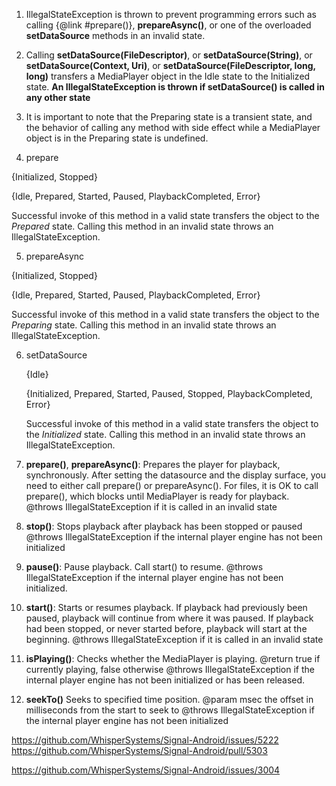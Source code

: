 1. IllegalStateException is
thrown to prevent programming errors such as calling {@link #prepare()},
__prepareAsync()__, or one of the overloaded __setDataSource__
methods in an invalid state. 

2. Calling
__setDataSource(FileDescriptor)__, or
__setDataSource(String)__, or
__setDataSource(Context, Uri)__, or
__setDataSource(FileDescriptor, long, long)__ transfers a
MediaPlayer object in the Idle state to the
Initialized state.
__An IllegalStateException is thrown if setDataSource() is called in any other state__

3. It is important to note that the Preparing state is a transient state, and the behavior
of calling any method with side effect while a MediaPlayer object is in the Preparing state is undefined.

4. <tr><td>prepare </p></td>
<td>{Initialized, Stopped} </p></td>
<td>{Idle, Prepared, Started, Paused, PlaybackCompleted, Error} </p></td>
<td>Successful invoke of this method in a valid state transfers the
object to the <em>Prepared</em> state. Calling this method in an
invalid state throws an IllegalStateException.</p></td></tr>

5. <tr><td>prepareAsync </p></td>
<td>{Initialized, Stopped} </p></td>
<td>{Idle, Prepared, Started, Paused, PlaybackCompleted, Error} </p></td>
<td>Successful invoke of this method in a valid state transfers the
object to the <em>Preparing</em> state. Calling this method in an
invalid state throws an IllegalStateException.</p></td></tr>

6. <tr><td>setDataSource </p></td>
    <td>{Idle} </p></td>
    <td>{Initialized, Prepared, Started, Paused, Stopped, PlaybackCompleted,
         Error} </p></td>
    <td>Successful invoke of this method in a valid state transfers the
        object to the <em>Initialized</em> state. Calling this method in an
        invalid state throws an IllegalStateException.</p></td></tr>

7. __prepare()__, __prepareAsync()__:
Prepares the player for playback, synchronously.
After setting the datasource and the display surface, you need to either
call prepare() or prepareAsync(). For files, it is OK to call prepare(),
which blocks until MediaPlayer is ready for playback.
@throws IllegalStateException if it is called in an invalid state

8. __stop()__:
Stops playback after playback has been stopped or paused
@throws IllegalStateException if the internal player engine has not been
initialized

9. __pause()__:
Pause playback. Call start() to resume.
@throws IllegalStateException if the internal player engine has not been
initialized.

10. __start()__:
Starts or resumes playback. If playback had previously been paused,
playback will continue from where it was paused. If playback had
been stopped, or never started before, playback will start at the
beginning.
@throws IllegalStateException if it is called in an invalid state

11. __isPlaying()__: 
Checks whether the MediaPlayer is playing.
@return true if currently playing, false otherwise
@throws IllegalStateException if the internal player engine has not been
initialized or has been released.

12. __seekTo()__
Seeks to specified time position.
@param msec the offset in milliseconds from the start to seek to
@throws IllegalStateException if the internal player engine has not been
initialized

https://github.com/WhisperSystems/Signal-Android/issues/5222
https://github.com/WhisperSystems/Signal-Android/pull/5303

https://github.com/WhisperSystems/Signal-Android/issues/3004